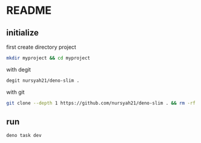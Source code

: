 # README

## initialize

first create directory project
```bash
mkdir myproject && cd myproject
```

with degit
```bash
degit nursyah21/deno-slim .
```

with git
```bash
git clone --depth 1 https://github.com/nursyah21/deno-slim . && rm -rf .git
```

## run 
```bash
deno task dev
```

